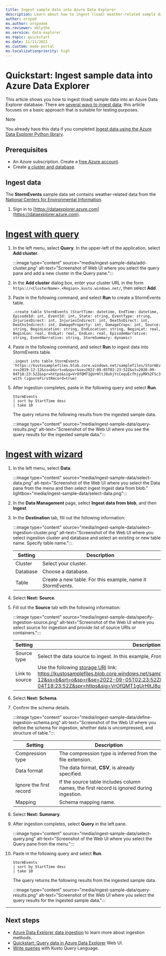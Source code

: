 ```yaml
---
title: Ingest sample data into Azure Data Explorer
description: Learn about how to ingest (load) weather-related sample data into Azure Data Explorer.
author: orspod
ms.author: orspodek
ms.reviewer: mblythe
ms.service: data-explorer
ms.topic: quickstart
ms.date: 11/11/2021
ms.custom: mode-portal
ms.localizationpriority: high
---
```


# Quickstart: Ingest sample data into Azure Data Explorer

This article shows you how to ingest (load) sample data into an Azure Data Explorer database. There are [several ways to ingest data](ingest-data-overview.md); this article focuses on a basic approach that is suitable for testing purposes.

> [!NOTE]
> You already have this data if you completed [Ingest data using the Azure Data Explorer Python library](python-ingest-data.md).

## Prerequisites

* An Azure subscription. Create a [free Azure account](https://azure.microsoft.com/free/).
* Create [a cluster and database](create-cluster-database-portal.md).

## Ingest data

The **StormEvents** sample data set contains weather-related data from the [National Centers for Environmental Information](https://www.ncdc.noaa.gov/stormevents/).

1. Sign in to [https://dataexplorer.azure.com](https://dataexplorer.azure.com).

# [Ingest with query](#tab/ingest-query)

1. In the left menu, select **Query**. In the upper-left of the application, select **Add cluster**.

    :::image type="content" source="media/ingest-sample-data/add-cluster.png" alt-text="Screenshot of Web UI where you select the query pane and add a new cluster in the Query pane.":::

1. In the **Add cluster** dialog box, enter your cluster URL in the form `https://<ClusterName>.<Region>.kusto.windows.net/`, then select **Add**.

1. Paste in the following command, and select **Run** to create a StormEvents table.

    ```Kusto
    .create table StormEvents (StartTime: datetime, EndTime: datetime, EpisodeId: int, EventId: int, State: string, EventType: string, InjuriesDirect: int, InjuriesIndirect: int, DeathsDirect: int, DeathsIndirect: int, DamageProperty: int, DamageCrops: int, Source: string, BeginLocation: string, EndLocation: string, BeginLat: real, BeginLon: real, EndLat: real, EndLon: real, EpisodeNarrative: string, EventNarrative: string, StormSummary: dynamic)
    ```

1. Paste in the following command, and select **Run** to ingest data into StormEvents table.

    ```Kusto
    .ingest into table StormEvents 'https://kustosamplefiles.blob.core.windows.net/samplefiles/StormEvents.csv?sv=2019-12-12&ss=b&srt=o&sp=r&se=2022-09-05T02:23:52Z&st=2020-09-04T18:23:52Z&spr=https&sig=VrOfQMT1gUrHltJ8uhjYcCequEcfhjyyMX%2FSc3xsCy4%3D' with (ignoreFirstRecord=true)
    ```

1. After ingestion completes, paste in the following query and select **Run**.

    ```Kusto
    StormEvents
    | sort by StartTime desc
    | take 10
    ```

    The query returns the following results from the ingested sample data.

    :::image type="content" source="media/ingest-sample-data/query-results.png" alt-text="Screenshot of the Web UI where you see the query results for the ingested sample data.":::

# [Ingest with wizard](#tab/one-click-ingest)

1. In the left menu, select **Data**.

    :::image type="content" source="media/ingest-sample-data/select-data.png" alt-text="Screenshot of the Web UI where you select the Data pane from the menu and then select ingest Ingest data from blob." lightbox="media/ingest-sample-data/select-data.png":::

1. In the **Data Management** page, select **Ingest data from blob**, and then **Ingest**.

1. In the **Destination** tab, fill out the following information:

    :::image type="content" source="media/ingest-sample-data/select-ingestion-cluster.png" alt-text="Screenshot of the Web UI where you select ingestion cluster and database and select an existing or new table name. Specify table name.":::

    | Setting | Description|
    |---|---|
    |Cluster | Select your cluster. |
    |Database | Choose a database. |
    |Table | Create a new table. For this example, name it *StormEvents*. |

1. Select **Next: Source**.

1. Fill out the **Source** tab with the following information:

    :::image type="content" source="media/ingest-sample-data/specify-ingestion-source.png" alt-text="Screenshot of the Web UI where you select source for ingestion and provide list of source URIs or containers.":::

    | Setting | Description|
    |---|---|
    | Source type | Select the data source to ingest. In this example, *From blob* is already selected. |
    | Link to source | Use the following [storage URI](kusto/api/connection-strings/storage.md#generate-a-sas-for-azure-storage-blob-container) link: https://kustosamplefiles.blob.core.windows.net/samplefiles/StormEvents.csv?sv=2019-12-12&ss=b&srt=o&sp=r&se=2022-09-05T02:23:52Z&st=2020-09-04T18:23:52Z&spr=https&sig=VrOfQMT1gUrHltJ8uhjYcCequEcfhjyyMX%2FSc3xsCy4%3D. |

1. Select **Next: Schema**.

1. Confirm the schema details.

    :::image type="content" source="media/ingest-sample-data/define-ingestion-schema.png" alt-text="Screenshot of the Web UI where you define the schema for ingestion, whether data is uncompressed, and structure of table.":::

    | Setting | Description|
    |---|---|
    | Compression type | The compression type is inferred from the file extension. |
    | Data format | The data format, **CSV**, is already specified. |
    | Ignore the first record | If the source table includes column names, the first record is ignored during ingestion.  |
    | Mapping | Schema mapping name. |

1. Select **Next: Summary**.

1. After ingestion completes, select **Query** in the left pane.

    :::image type="content" source="media/ingest-sample-data/select-query.png" alt-text="Screenshot of the Web UI where you select the Query pane from the menu.":::

1. Paste in the following query and select **Run**.

    ```Kusto
    StormEvents
    | sort by StartTime desc
    | take 10
    ```

    The query returns the following results from the ingested sample data.

    :::image type="content" source="media/ingest-sample-data/query-results.png" alt-text="Screenshot of the Web UI where you select the query results for the ingested sample data.":::
---

## Next steps

* [Azure Data Explorer data ingestion](ingest-data-overview.md) to learn more about ingestion methods.
* [Quickstart: Query data in Azure Data Explorer](web-query-data.md) Web UI.
* [Write queries](write-queries.md) with Kusto Query Language.
